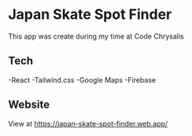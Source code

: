 # Japan Skate Spot Finder

This app was create during my time at Code Chrysalis

## Tech

-React
-Tailwind.css
-Google Maps
-Firebase

## Website

View at https://japan-skate-spot-finder.web.app/
